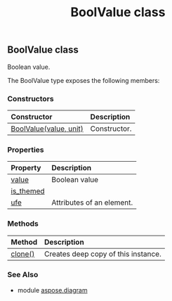 ﻿---
title: BoolValue class
second_title: Aspose.Diagram for Python via .NET API References
description: 
type: docs
weight: 170
url: /python-net/aspose.diagram/boolvalue/
is_root: false
---

## BoolValue class

Boolean value.



The BoolValue type exposes the following members:

### Constructors
| Constructor | Description |
| :- | :- |
| [BoolValue(value, unit)](/diagram/python-net/aspose.diagram/boolvalue/__init__/#BOOL-MeasureConst) | Constructor. |


### Properties
| Property | Description |
| :- | :- |
| [value](/diagram/python-net/aspose.diagram/boolvalue/value) | Boolean value |
| [is_themed](/diagram/python-net/aspose.diagram/boolvalue/is_themed) |  |
| [ufe](/diagram/python-net/aspose.diagram/boolvalue/ufe) | Attributes of an element. |


### Methods
| Method | Description |
| :- | :- |
| [clone()](/diagram/python-net/aspose.diagram/boolvalue/clone/#) | Creates deep copy of this instance. |


### See Also

* module [aspose.diagram](../)
